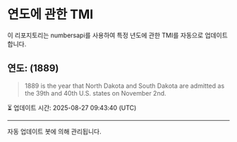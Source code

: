 
# 연도에 관한 TMI

이 리포지토리는 numbersapi를 사용하여 특정 년도에 관한 TMI를 자동으로 업데이트합니다.

## 연도: (1889)
> 1889 is the year that North Dakota and South Dakota are admitted as the 39th and 40th U.S. states on November 2nd.

⏳ 업데이트 시간: 2025-08-27 09:43:40 (UTC)

---
자동 업데이트 봇에 의해 관리됩니다.
